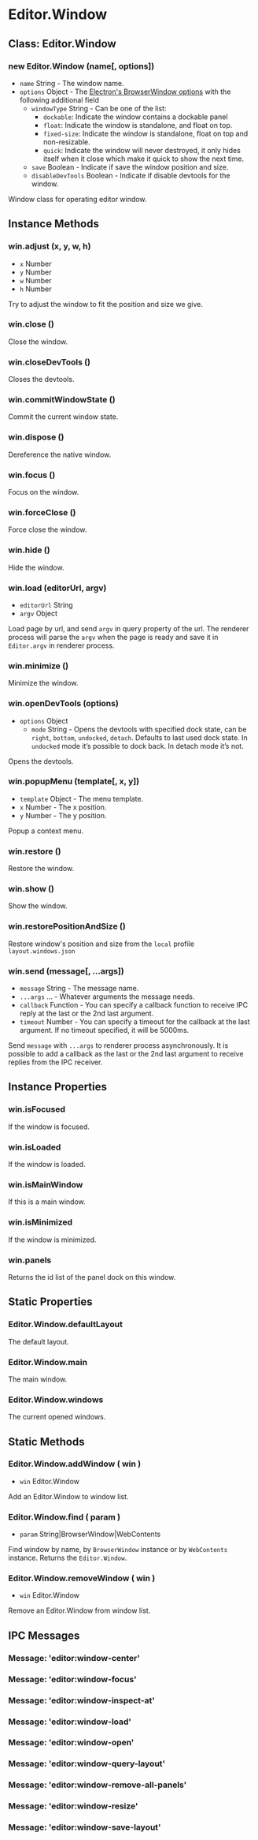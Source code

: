 # Editor.Window

## Class: Editor.Window

### new Editor.Window (name[, options])

  - `name` String - The window name.
  - `options` Object - The [Electron's BrowserWindow options](http://electron.atom.io/docs/api/browser-window/#new-browserwindowoptions) with the following additional field  
    - `windowType` String - Can be one of the list:
      - `dockable`: Indicate the window contains a dockable panel
      - `float`: Indicate the window is standalone, and float on top.
      - `fixed-size`: Indicate the window is standalone, float on top and non-resizable.
      - `quick`: Indicate the window will never destroyed, it only hides itself when it close which make it quick to show the next time.
    - `save` Boolean - Indicate if save the window position and size.
    - `disableDevTools` Boolean - Indicate if disable devtools for the window.

Window class for operating editor window.

## Instance Methods

### win.adjust (x, y, w, h)

  - `x` Number
  - `y` Number
  - `w` Number
  - `h` Number

Try to adjust the window to fit the position and size we give.

### win.close ()

Close the window.

### win.closeDevTools ()

Closes the devtools.

### win.commitWindowState ()

Commit the current window state.

### win.dispose ()

Dereference the native window.

### win.focus ()

Focus on the window.

### win.forceClose ()

Force close the window.

### win.hide ()

Hide the window.

### win.load (editorUrl, argv)

  - `editorUrl` String
  - `argv` Object

Load page by url, and send `argv` in query property of the url. The renderer process will parse the `argv` when the page is ready and save it in `Editor.argv` in renderer process.

### win.minimize ()

Minimize the window.

### win.openDevTools (options)

  - `options` Object
    - `mode` String - Opens the devtools with specified dock state, can be `right`, `bottom`, `undocked`, `detach`. Defaults to last used dock state. In `undocked` mode it’s possible to dock back. In detach mode it’s not.  

Opens the devtools.

### win.popupMenu (template[, x, y])

  - `template` Object - The menu template.
  - `x` Number - The x position.
  - `y` Number - The y position.

Popup a context menu.

### win.restore ()

Restore the window.

### win.show ()

Show the window.

### win.restorePositionAndSize ()

Restore window's position and size from the `local` profile `layout.windows.json`

### win.send (message[, ...args])

  - `message` String - The message name.
  - `...args` ... - Whatever arguments the message needs.
  - `callback` Function - You can specify a callback function to receive IPC reply at the last or the 2nd last argument.
  - `timeout` Number - You can specify a timeout for the callback at the last argument. If no timeout specified, it will be 5000ms.

Send `message` with `...args` to renderer process asynchronously. It is possible to add a callback as the last or the 2nd last argument to receive replies from the IPC receiver.

## Instance Properties

### win.isFocused

If the window is focused.

### win.isLoaded

If the window is loaded.

### win.isMainWindow

If this is a main window.

### win.isMinimized

If the window is minimized.

### win.panels

Returns the id list of the panel dock on this window.

## Static Properties

### Editor.Window.defaultLayout

The default layout.

### Editor.Window.main

The main window.

### Editor.Window.windows

The current opened windows.

## Static Methods

### Editor.Window.addWindow ( win )

  - `win` Editor.Window

Add an Editor.Window to window list.

### Editor.Window.find ( param )

  - `param` String|BrowserWindow|WebContents

Find window by name, by `BrowserWindow` instance or by `WebContents` instance. Returns the `Editor.Window`.

### Editor.Window.removeWindow ( win )

  - `win` Editor.Window

Remove an Editor.Window from window list.

## IPC Messages

### Message: 'editor:window-center'

### Message: 'editor:window-focus'

### Message: 'editor:window-inspect-at'

### Message: 'editor:window-load'

### Message: 'editor:window-open'

### Message: 'editor:window-query-layout'

### Message: 'editor:window-remove-all-panels'

### Message: 'editor:window-resize'

### Message: 'editor:window-save-layout'
